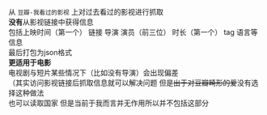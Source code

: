 从 `豆瓣-我看过的影视` 上对过去看过的影视进行抓取     
**没有**从影视链接中获得信息     
包括上映时间（第一个） 链接 导演 演员（前三位） 时长（第一个） tag 语言等信息     
最后打包为json格式     
**更适用于电影**     
电视剧与短片某些情况下（比如没有导演）会出现偏差    
（其实访问影视链接后抓取信息就可以解决问题 但是~~出于对豆瓣畸形的爱~~没有选择这种做法     
也可以读取国家 但是当前于我而言并无作用所以并不包括这部分  
